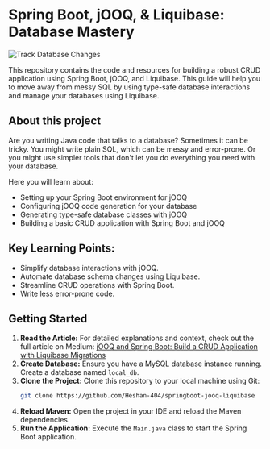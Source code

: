# Spring Boot, jOOQ, & Liquibase: Database Mastery

![Track Database Changes](https://github.com/user-attachments/assets/e44a33d6-bffe-49ac-a350-8cdd1d72d5ac)


This repository contains the code and resources for building a robust CRUD application using Spring Boot, jOOQ, and Liquibase. This guide will help you to move away from messy SQL by using type-safe database interactions and manage your databases using Liquibase.

## About this project

Are you writing Java code that talks to a database? Sometimes it can be tricky. You might write plain SQL, which can be messy and error-prone. Or you might use simpler tools that don't let you do everything you need with your database.

Here you will learn about:

- Setting up your Spring Boot environment for jOOQ
- Configuring jOOQ code generation for your database
- Generating type-safe database classes with jOOQ
- Building a basic CRUD application with Spring Boot and jOOQ

## Key Learning Points:

*   Simplify database interactions with jOOQ.
*   Automate database schema changes using Liquibase.
*   Streamline CRUD operations with Spring Boot.
*   Write less error-prone code.

## Getting Started

1.  **Read the Article:** For detailed explanations and context, check out the full article on Medium: [jOOQ and Spring Boot: Build a CRUD Application with Liquibase Migrations](https://tharushkaheshan.medium.com/jooq-and-spring-boot-build-a-crud-application-with-liquibase-migrations-3bb7f6ad5a0d)
2.  **Create Database:** Ensure you have a MySQL database instance running. Create a database named `local_db`.
3.  **Clone the Project:** Clone this repository to your local machine using Git:
    ```bash
    git clone https://github.com/Heshan-404/springboot-jooq-liquibase
    ```
4.  **Reload Maven:** Open the project in your IDE and reload the Maven dependencies.
5.  **Run the Application:** Execute the `Main.java` class to start the Spring Boot application.
